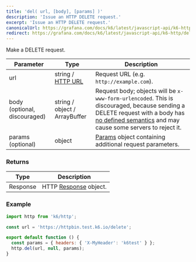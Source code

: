 ```yaml
---
title: 'del( url, [body], [params] )'
description: 'Issue an HTTP DELETE request.'
excerpt: 'Issue an HTTP DELETE request.'
canonicalUrl: https://grafana.com/docs/k6/latest/javascript-api/k6-http/del/
redirect: https://grafana.com/docs/k6/latest/javascript-api/k6-http/del/
---
```


Make a DELETE request.

| Parameter                    | Type            | Description                                                                                                                                                                                                                                     |
| ---------------------------- | --------------- | -----------------------------------------------------------------------------------------                                                                                                                                                       |
| url                          | string / [HTTP URL](/javascript-api/k6-http/urlurl#returns) | Request URL (e.g. `http://example.com`).                                                                                                                                                                                                        |
| body (optional, discouraged) | string / object / ArrayBuffer | Request body; objects will be `x-www-form-urlencoded`. This is discouraged, because sending a DELETE request with a body has [no defined semantics](https://tools.ietf.org/html/rfc7231#section-4.3.5) and may cause some servers to reject it. |
| params (optional)            | object          | [Params](/javascript-api/k6-http/params) object containing additional request parameters.                                                                                                                                                       |

### Returns

| Type     | Description                                               |
| -------- | --------------------------------------------------------- |
| Response | HTTP [Response](/javascript-api/k6-http/response) object. |

### Example

<CodeGroup labels={[], lineNumbers=[true]}>

```javascript
import http from 'k6/http';

const url = 'https://httpbin.test.k6.io/delete';

export default function () {
  const params = { headers: { 'X-MyHeader': 'k6test' } };
  http.del(url, null, params);
}
```

</CodeGroup>
